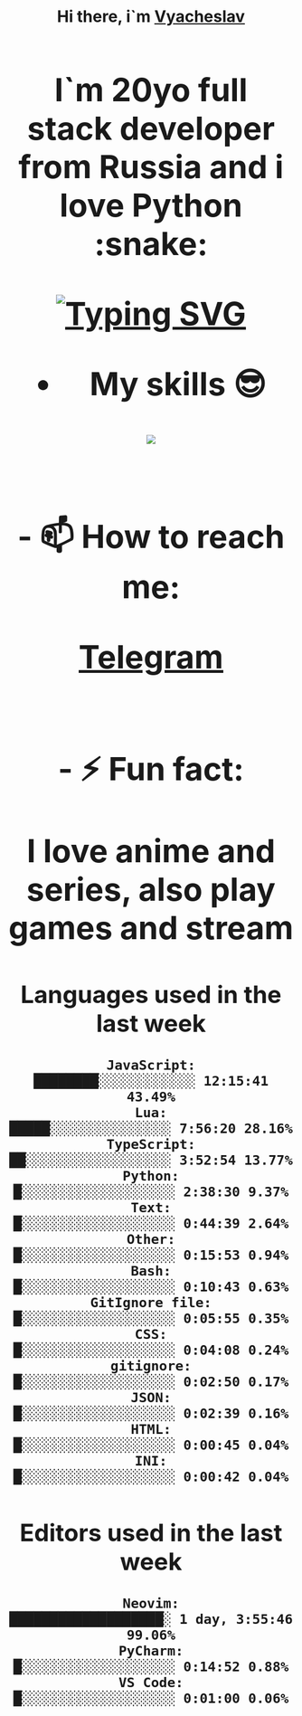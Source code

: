 <h1 align='center'>Hi there, i`m <a href='t.me/syavabrazzzers'>Vyacheslav<a/> <h1/>

<p>I`m 20yo full stack developer from Russia and i love Python :snake: <p/>

<a href="https://git.io/typing-svg"><img src="https://readme-typing-svg.herokuapp.com?font=Fira+Code&duration=3000&pause=1000&multiline=true&width=750&height=60&lines=I+am+an+information+security+specialist;+studying+at+the+Belgorod+State+National+Research+University" alt="Typing SVG" /></a>
<br>
- My skills :sunglasses:
<p align="center">
    <img src="https://skillicons.dev/icons?i=git,docker,linux,postgres,mysql,python,django,fastapi,javascript,typescript,react,next,tailwind" />
<p/>

<br>
- 📫 How to reach me: 
<p>
<a href='https://t.me/syavabrazzzers'>Telegram<a/>
<p/>
<br>
- ⚡ Fun fact: <p>I love anime and series, also play games and stream<p/>

<!--START_SECTION:waka-->
## Languages used in the last week
```text
JavaScript:           ████████░░░░░░░░░░░░ 12:15:41 43.49%
Lua:                  █████░░░░░░░░░░░░░░░ 7:56:20 28.16%
TypeScript:           ██░░░░░░░░░░░░░░░░░░ 3:52:54 13.77%
Python:               █░░░░░░░░░░░░░░░░░░░ 2:38:30 9.37%
Text:                 █░░░░░░░░░░░░░░░░░░░ 0:44:39 2.64%
Other:                █░░░░░░░░░░░░░░░░░░░ 0:15:53 0.94%
Bash:                 █░░░░░░░░░░░░░░░░░░░ 0:10:43 0.63%
GitIgnore file:       █░░░░░░░░░░░░░░░░░░░ 0:05:55 0.35%
CSS:                  █░░░░░░░░░░░░░░░░░░░ 0:04:08 0.24%
gitignore:            █░░░░░░░░░░░░░░░░░░░ 0:02:50 0.17%
JSON:                 █░░░░░░░░░░░░░░░░░░░ 0:02:39 0.16%
HTML:                 █░░░░░░░░░░░░░░░░░░░ 0:00:45 0.04%
INI:                  █░░░░░░░░░░░░░░░░░░░ 0:00:42 0.04%
```
## Editors used in the last week
```text
Neovim:               ███████████████████░ 1 day, 3:55:46 99.06%
PyCharm:              █░░░░░░░░░░░░░░░░░░░ 0:14:52 0.88%
VS Code:              █░░░░░░░░░░░░░░░░░░░ 0:01:00 0.06%
```

<!--END_SECTION:waka-->

